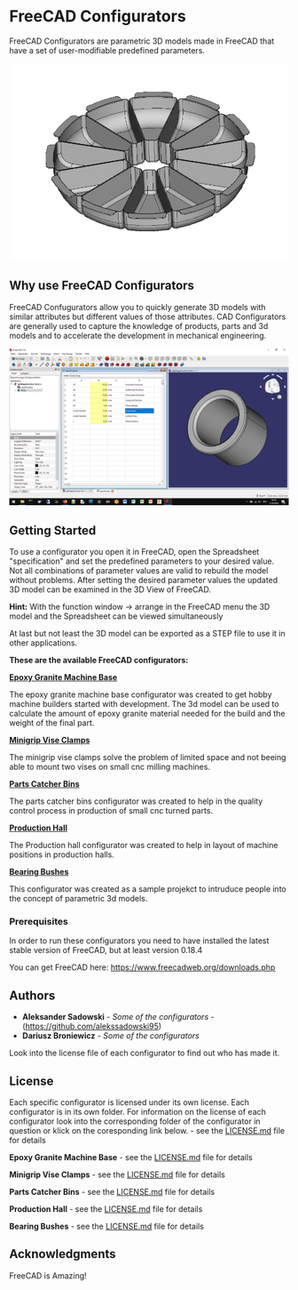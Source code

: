 # FreeCAD Configurators

FreeCAD Configurators are parametric 3D models made in FreeCAD that have a set of user-modifiable predefined parameters.

![](images/Unbenannt1.gif)

## Why use FreeCAD Configurators
FreeCAD Confugurators allow you to quickly generate 3D models with similar attributes but different values of those attributes. CAD Configurators are generally used to capture the knowledge of products, parts and 3d models and to accelerate the development in mechanical engineering.

![](images/freecad-simple-example.png)

## Getting Started

To use a configurator you open it in FreeCAD, open the Spreadsheet "specification" and set the predefined parameters to your desired value. Not all combinations of parameter values are valid to rebuild the model without problems. After setting the desired parameter values the updated 3D model can be examined in the 3D View of FreeCAD. 

**Hint:** With the function window -> arrange in the FreeCAD menu the 3D model and the Spreadsheet can be viewed simultaneously

At last but not least the 3D model can be exported as a STEP file to use it in other applications.

**These are the available FreeCAD configurators:**

[**Epoxy Granite Machine Base**](epoxy-granite-base/)

The epoxy granite machine base configurator was created to get hobby machine builders started with development. The 3d model can be used to calculate the amount of epoxy granite material needed for the build and the weight of the final part.

[**Minigrip Vise Clamps**](minigrip-vise-clamps/)

The minigrip vise clamps solve the problem of limited space and not beeing able to mount two vises on small cnc milling machines.

[**Parts Catcher Bins**](parts-catcher-bins/)

The parts catcher bins configurator was created to help in the quality control process in production of small cnc turned parts.

[**Production Hall**](production-hall/)

The Production hall configurator was created to help in layout of machine positions in production halls.

[**Bearing Bushes**](bearing-bushes/)

This configurator was created as a sample projekct to intruduce people into the concept of parametric 3d models.

### Prerequisites

In order to run these configurators you need to have installed the latest stable version of FreeCAD, but at least version 0.18.4

You can get FreeCAD here:
https://www.freecadweb.org/downloads.php

## Authors

* **Aleksander Sadowski** - *Some of the configurators* - (https://github.com/alekssadowski95)
* **Dariusz Broniewicz** - *Some of the configurators*

Look into the license file of each configurator to find out who has made it.

## License

Each specific configurator is licensed under its own license. Each configurator is in its own folder. For information on the license of each configurator look into the corresponding folder of the configurator in question or klick on the coresponding link below. - see the [LICENSE.md](LICENSE.md) file for details


**Epoxy Granite Machine Base** - see the [LICENSE.md](epoxy-granite-base/LICENSE.md) file for details

**Minigrip Vise Clamps** - see the [LICENSE.md](minigrip-vise-clamps/LICENSE.md) file for details

**Parts Catcher Bins** - see the [LICENSE.md](parts-catcher-bins/LICENSE.md) file for details

**Production Hall** - see the [LICENSE.md](production-hall/LICENSE.md) file for details

**Bearing Bushes** - see the [LICENSE.md](bearing-bushes/LICENSE.md) file for details

## Acknowledgments

FreeCAD is Amazing!
